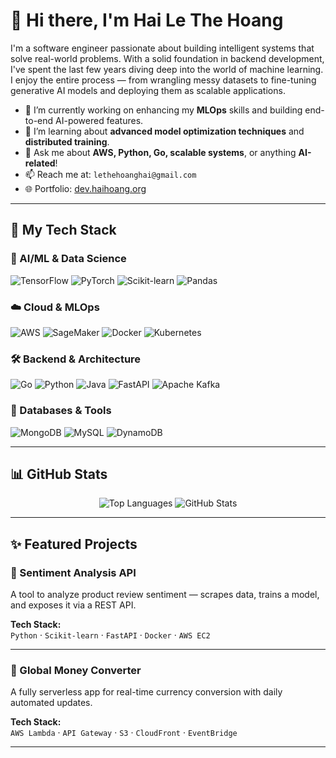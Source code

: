 # 👋 Hi there, I'm Hai Le The Hoang

I'm a software engineer passionate about building intelligent systems that solve real-world problems. With a solid foundation in backend development, I've spent the last few years diving deep into the world of machine learning. I enjoy the entire process — from wrangling messy datasets to fine-tuning generative AI models and deploying them as scalable applications.

- 🔭 I’m currently working on enhancing my **MLOps** skills and building end-to-end AI-powered features.
- 🌱 I’m learning about **advanced model optimization techniques** and **distributed training**.
- 💬 Ask me about **AWS, Python, Go, scalable systems**, or anything **AI-related**!
- 📫 Reach me at: `lethehoanghai@gmail.com`
- 🌐 Portfolio: [dev.haihoang.org](https://dev.haihoang.org)

---

## 🚀 My Tech Stack

### 🧠 AI/ML & Data Science
![TensorFlow](https://img.shields.io/badge/TensorFlow-%23FF6F00.svg?style=for-the-badge&logo=TensorFlow&logoColor=white)
![PyTorch](https://img.shields.io/badge/PyTorch-%23EE4C2C.svg?style=for-the-badge&logo=PyTorch&logoColor=white)
![Scikit-learn](https://img.shields.io/badge/scikit--learn-%23F7931E.svg?style=for-the-badge&logo=scikit-learn&logoColor=white)
![Pandas](https://img.shields.io/badge/Pandas-150458.svg?style=for-the-badge&logo=pandas&logoColor=white)

### ☁️ Cloud & MLOps
![AWS](https://img.shields.io/badge/Amazon_AWS-232F3E?style=for-the-badge&logo=amazon-aws&logoColor=white)
![SageMaker](https://img.shields.io/badge/AWS_SageMaker-FF9900?style=for-the-badge&logo=amazon-aws&logoColor=white)
![Docker](https://img.shields.io/badge/docker-2496ED.svg?style=for-the-badge&logo=docker&logoColor=white)
![Kubernetes](https://img.shields.io/badge/kubernetes-326ce5.svg?style=for-the-badge&logo=kubernetes&logoColor=white)

### 🛠️ Backend & Architecture
![Go](https://img.shields.io/badge/go-00ADD8.svg?style=for-the-badge&logo=go&logoColor=white)
![Python](https://img.shields.io/badge/python-3670A0?style=for-the-badge&logo=python&logoColor=ffdd54)
![Java](https://img.shields.io/badge/java-ED8B00.svg?style=for-the-badge&logo=java&logoColor=white)
![FastAPI](https://img.shields.io/badge/FastAPI-005571?style=for-the-badge&logo=fastapi&logoColor=white)
![Apache Kafka](https://img.shields.io/badge/Apache%20Kafka-231F20?style=for-the-badge&logo=apache-kafka&logoColor=white)

### 💾 Databases & Tools
![MongoDB](https://img.shields.io/badge/MongoDB-4ea94b.svg?style=for-the-badge&logo=mongodb&logoColor=white)
![MySQL](https://img.shields.io/badge/mysql-000f.svg?style=for-the-badge&logo=mysql&logoColor=white)
![DynamoDB](https://img.shields.io/badge/Amazon%20DynamoDB-4053D6?style=for-the-badge&logo=Amazon%20DynamoDB&logoColor=white)

---

## 📊 GitHub Stats

<p align="center">
  <img src="https://github-readme-stats.vercel.app/api/top-langs/?username=hoanghailethe&layout=compact&theme=vision-friendly-dark" alt="Top Languages" />
  <img src="https://github-readme-stats.vercel.app/api?username=hoanghailethe&show_icons=true&theme=vision-friendly-dark" alt="GitHub Stats" />
</p>

---

## ✨ Featured Projects

### 🔹 Sentiment Analysis API
A tool to analyze product review sentiment — scrapes data, trains a model, and exposes it via a REST API.

**Tech Stack:**  
`Python` · `Scikit-learn` · `FastAPI` · `Docker` · `AWS EC2`

---

### 🔹 Global Money Converter
A fully serverless app for real-time currency conversion with daily automated updates.

**Tech Stack:**  
`AWS Lambda` · `API Gateway` · `S3` · `CloudFront` · `EventBridge`

---

